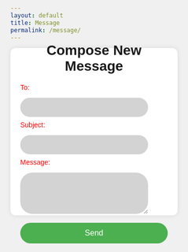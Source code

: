 ```yaml
---
layout: default
title: Message
permalink: /message/
---
```

<head>
  <title>Compose Message</title>
  <style>
      @import url("https://fonts.googleapis.com/css?family=Raleway:900&display=swap");
      body, html {
          height: 100%;
          margin: 0;
          background-color: #f0f0f0;
          font-family: Raleway, sans-serif;
      }
      h1 {
          text-align: center;
          padding-top: 20px;
          font-family: 'Nighthawk', Raleway, sans-serif; /* Changed to Nighthawk Font */
      }
      label {
          color: red;
          display: block;
          margin-bottom: 5px;
      }
      input, textarea {
          background-color: #D3D3D3;
          border: none;
          width: calc(100% - 40px);
          padding: 12px 20px;
          margin: 8px 0;
          box-sizing: border-box;
          border-radius: 25px;
      }
      .content {
          width: 300px;
          height: 300px;
          background-color: white;
          padding: 20px;
          border-radius: 10px;
          box-shadow: 0 0 10px rgba(0, 0, 0, 0.1);
          display: flex;
          flex-direction: column;
          justify-content: center;
      }
      button {
          width: 100%;
          padding: 12px;
          border: none;
          border-radius: 25px;
          background-color: #4CAF50;
          color: white;
          font-size: 16px;
          cursor: pointer;
          margin-top: 10px;
      }
      button:hover {
          background-color: #45a049;
      }
  </style>
</head>
<body>
    <div class="content">
        <h1>Compose New Message</h1>
        <form id="composeForm">
            <div>
                <label for="to">To:</label>
                <input type="text" id="to" name="to" required>
            </div>
            <div>
                <label for="subject">Subject:</label>
                <input type="text" id="subject" name="subject" required>
            </div>
            <div>
                <label for="content">Message:</label>
                <textarea id="content" name="content" rows="4" required></textarea>
            </div>
            <button type="submit">Send</button>
        </form>
    </div>
    <script>
        console.log(localStorage.getItem("email"))
        document.getElementById('composeForm').addEventListener('submit', function(event) {
            event.preventDefault();
            const formData = new FormData(this);
            const message = {};
            formData.forEach((value, key) => {
                message[key] = value;
            });
            message["from"] = localStorage.getItem("email");
            console.log(message);
            fetch('http://localhost:8911/api/messages', {
                method: 'POST',
                headers: {
                    'Content-Type': 'application/json'
                },
                body: JSON.stringify(message)
            })
            .then(response => {
                if (response.ok) {
                    alert('Message sent successfully!');
                    this.reset();
                } else {
                    throw new Error('Failed to send message.');
                }
            })
            .catch(error => {
                console.error('Error sending message:', error);
                alert('Failed to send message. Please try again later.');
            });
        });
    </script>
</body>
</html>
